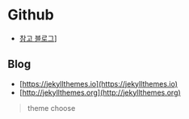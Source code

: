 # Github

- [참고 블로그](https://ahnslab.com/21-how-to-start-github-blog/)]

## Blog

- [https://jekyllthemes.io](https://jekyllthemes.io)
- [http://jekyllthemes.org](http://jekyllthemes.org)

> theme choose
